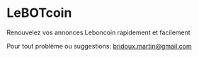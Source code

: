 # LeBOTcoin
Renouvelez vos annonces Leboncoin rapidement et facilement

Pour tout problème ou suggestions: bridoux.martin@gmail.com
